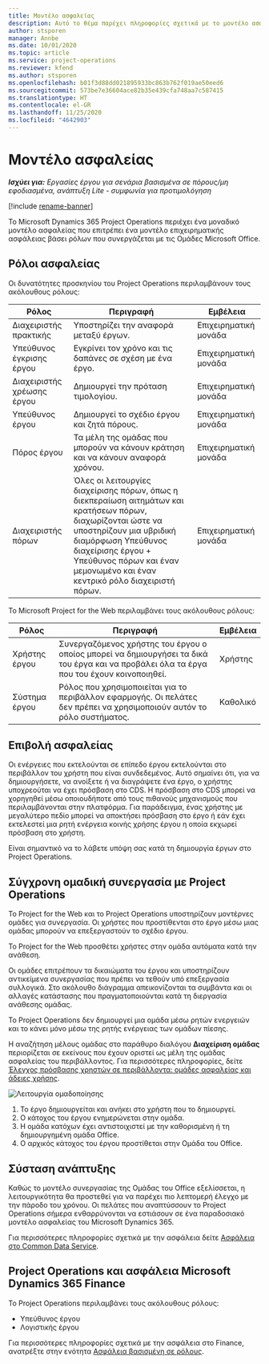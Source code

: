 ```yaml
---
title: Μοντέλο ασφαλείας
description: Αυτό το θέμα παρέχει πληροφορίες σχετικά με το μοντέλο ασφαλείας στο Dynamics 365 Project Operations.
author: stsporen
manager: Annbe
ms.date: 10/01/2020
ms.topic: article
ms.service: project-operations
ms.reviewer: kfend
ms.author: stsporen
ms.openlocfilehash: b01f3d88dd021895933bc863b762f019ae50eed6
ms.sourcegitcommit: 573be7e36604ace82b35e439cfa748aa7c587415
ms.translationtype: HT
ms.contentlocale: el-GR
ms.lasthandoff: 11/25/2020
ms.locfileid: "4642903"
---
```

# <a name="security-model"></a>Μοντέλο ασφαλείας

_**Ισχύει για:** Εργασίες έργου για σενάρια βασισμένα σε πόρους/μη εφοδιασμένα, ανάπτυξη Lite - συμφωνία για προτιμολόγηση_

[!include [rename-banner](~/includes/cc-data-platform-banner.md)]

Το Microsoft Dynamics 365 Project Operations περιέχει ένα μοναδικό μοντέλο ασφαλείας που επιτρέπει ένα μοντέλο επιχειρηματικής ασφάλειας βάσει ρόλων που συνεργάζεται με τις Ομάδες Microsoft Office. 


## <a name="security-roles"></a>Ρόλοι ασφαλείας
Οι δυνατότητες προσκηνίου του Project Operations περιλαμβάνουν τους ακόλουθους ρόλους:

| Ρόλος                          | Περιγραφή                                                                                                                                                                 | Εμβέλεια |
|-------------------------------|-----------------------------------------------------------------------------------------------------------------------------------------------------------------------------|------|
| Διαχειριστής πρακτικής              | Υποστηρίζει την αναφορά μεταξύ έργων.                                                                                                            | Επιχειρηματική μονάδα              |
| Υπεύθυνος έγκρισης έργου              | Εγκρίνει τον χρόνο και τις δαπάνες σε σχέση με ένα έργο.                                                                                                                              | Επιχειρηματική μονάδα |
| Διαχειριστής χρέωσης έργου | Δημιουργεί την πρόταση τιμολογίου.                                                                                                                                                 | Επιχειρηματική μονάδα |
| Υπεύθυνος έργου               | Δημιουργεί το σχέδιο έργου και ζητά πόρους.                                                                                                                              | Επιχειρηματική μονάδα |
| Πόρος έργου              | Τα μέλη της ομάδας που μπορούν να κάνουν κράτηση και να κάνουν αναφορά χρόνου.                                                                                                          | Επιχειρηματική μονάδα|
| Διαχειριστής πόρων              | Όλες οι λειτουργίες διαχείρισης πόρων, όπως η διεκπεραίωση αιτημάτων και κρατήσεων πόρων, διαχωρίζονται ώστε να υποστηρίζουν μια υβριδική διαμόρφωση Υπεύθυνος διαχείρισης έργου + Υπεύθυνος πόρων και έναν μεμονωμένο και έναν κεντρικό ρόλο διαχειριστή πόρων. | Επιχειρηματική μονάδα |


Το Microsoft Project for the Web περιλαμβάνει τους ακόλουθους ρόλους:

| Ρόλος           | Περιγραφή                                                                                                        | Εμβέλεια  |
|----------------|--------------------------------------------------------------------------------------------------------------------|--------|
| Χρήστης έργου   | Συνεργαζόμενος χρήστης του έργου ο οποίος μπορεί να δημιουργήσει τα δικά του έργα και να προβάλει όλα τα έργα που του έχουν κοινοποιηθεί. | Χρήστης   |
| Σύστημα έργου | Ρόλος που χρησιμοποιείται για το περιβάλλον εφαρμογής. Οι πελάτες δεν πρέπει να χρησιμοποιούν αυτόν το ρόλο συστήματος.                                    | Καθολικό |

## <a name="security-enforcement"></a>Επιβολή ασφαλείας
Οι ενέργειες που εκτελούνται σε επίπεδο έργου εκτελούνται στο περιβάλλον του χρήστη που είναι συνδεδεμένος. Αυτό σημαίνει ότι, για να δημιουργήσετε, να ανοίξετε ή να διαγράψετε ένα έργο, ο χρήστης υποχρεούται να έχει πρόσβαση στο CDS. Η πρόσβαση στο CDS μπορεί να χορηγηθεί μέσω οποιουδήποτε από τους πιθανούς μηχανισμούς που περιλαμβάνονται στην πλατφόρμα. Για παράδειγμα, ένας χρήστης με μεγαλύτερο πεδίο μπορεί να αποκτήσει πρόσβαση στο έργο ή εάν έχει εκτελεστεί μια ρητή ενέργεια κοινής χρήσης έργου η οποία εκχωρεί πρόσβαση στο χρήστη.

Είναι σημαντικό να το λάβετε υπόψη σας κατά τη δημιουργία έργων στο Project Operations.

## <a name="modern-group-collaboration-with-project-operations"></a>Σύγχρονη ομαδική συνεργασία με Project Operations
Το Project for the Web και το Project Operations υποστηρίζουν μοντέρνες ομάδες για συνεργασία. Οι χρήστες που προστίθενται στο έργο μέσω μιας ομάδας μπορούν να επεξεργαστούν το σχέδιο έργου.

Το Project for the Web προσθέτει χρήστες στην ομάδα αυτόματα κατά την ανάθεση.

Οι ομάδες επιτρέπουν τα δικαιώματα του έργου και υποστηρίζουν αντικείμενα συνεργασίας που πρέπει να τεθούν υπό επεξεργασία συλλογικά. Στο ακόλουθο διάγραμμα απεικονίζονται τα συμβάντα και οι αλλαγές κατάστασης που πραγματοποιούνται κατά τη διεργασία ανάθεσης ομάδας.

Το Project Operations δεν δημιουργεί μια ομάδα μέσω ρητών ενεργειών και το κάνει μόνο μέσω της ρητής ενέργειας των ομάδων πίεσης.

Η αναζήτηση μέλους ομάδας στο παράθυρο διαλόγου **Διαχείριση ομάδας** περιορίζεται σε εκείνους που έχουν οριστεί ως μέλη της ομάδας ασφαλείας του περιβάλλοντος. Για περισσότερες πληροφορίες, δείτε [Έλεγχος πρόσβασης χρηστών σε περιβάλλοντα: ομάδες ασφαλείας και άδειες χρήσης](https://docs.microsoft.com/power-platform/admin/control-user-access).

![Λειτουργία ομαδοποίησης](./media/groupsmode.png)

1. Το έργο δημιουργείται και ανήκει στο χρήστη που το δημιουργεί.
2. Ο κάτοχος του έργου ενημερώνεται στην ομάδα.
3. Η ομάδα κατόχων έχει αντιστοιχιστεί με την καθορισμένη ή τη δημιουργημένη ομάδα Office.
4. Ο αρχικός κάτοχος του έργου προστίθεται στην Ομάδα του Office.

## <a name="deployment-recommendation"></a>Σύσταση ανάπτυξης
Καθώς το μοντέλο συνεργασίας της Ομάδας του Office εξελίσσεται, η λειτουργικότητα θα προστεθεί για να παρέχει πιο λεπτομερή έλεγχο με την πάροδο του χρόνου. Οι πελάτες που αναπτύσσουν το Project Operations σήμερα ενθαρρύνονται να εστιάσουν σε ένα παραδοσιακό μοντέλο ασφαλείας του Microsoft Dynamics 365.

Για περισσότερες πληροφορίες σχετικά με την ασφάλεια δείτε [Ασφάλεια στο Common Data Service](https://docs.microsoft.com/power-platform/admin/wp-security).

## <a name="project-operations-and-microsoft-dynamics-365-finance-security"></a>Project Operations και ασφάλεια Microsoft Dynamics 365 Finance 
Το Project Operations περιλαμβάνει τους ακόλουθους ρόλους:

- Υπεύθυνος έργου
- Λογιστικής έργου

Για περισσότερες πληροφορίες σχετικά με την ασφάλεια στο Finance, ανατρέξτε στην ενότητα [Ασφάλεια βασισμένη σε ρόλους](https://docs.microsoft.com/dynamics365/fin-ops-core/dev-itpro/sysadmin/role-based-security).


